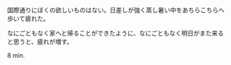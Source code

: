 国際通りにぼくの欲しいものはない。日差しが強く蒸し暑い中をあちらこちらへ歩いて疲れた。

なにごともなく家へと帰ることができたように、なにごともなく明日がまた来ると思うと、疲れが増す。

8 min.
